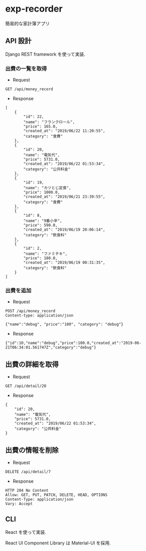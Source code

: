 # exp-recorder

簡易的な家計簿アプリ

## API 設計

Django REST framework を使って実装.

### 出費の一覧を取得

- Request

```
GET /api/money_record
```

- Response

```
[
    {
        "id": 22,
        "name": "フランクロール",
        "price": 165.0,
        "created_at": "2019/06/22 11:20:55",
        "category": "食費"
    },
    {
        "id": 20,
        "name": "電気代",
        "price": 5731.0,
        "created_at": "2019/06/22 01:53:34",
        "category": "公共料金"
    },
    {
        "id": 19,
        "name": "カツとじ定食",
        "price": 1000.0,
        "created_at": "2019/06/21 23:39:55",
        "category": "食費"
    },
    {
        "id": 8,
        "name": "9番小辛",
        "price": 590.0,
        "created_at": "2019/06/19 20:06:14",
        "category": "飲食料"
    },
    {
        "id": 2,
        "name": "ファミチキ",
        "price": 180.0,
        "created_at": "2019/06/19 00:31:35",
        "category": "飲食料"
    }
]
```

### 出費を追加

- Request

```
POST /api/money_record
Content-type: application/json

{"name":"debug", "price":"100", "category": "debug"}
```

- Response

```
{"id":10,"name":"debug","price":100.0,"created_at":"2019-06-21T06:34:01.561747Z","category":"debug"}
```

## 出費の詳細を取得

- Request

```
GET /api/detail/20
```

- Response

```
{
    "id": 20,
    "name": "電気代",
    "price": 5731.0,
    "created_at": "2019/06/22 01:53:34",
    "category": "公共料金"
}
```

## 出費の情報を削除

- Request

```
DELETE /api/detail/7
```

- Response

```
HTTP 204 No Content
Allow: GET, PUT, PATCH, DELETE, HEAD, OPTIONS
Content-Type: application/json
Vary: Accept
```

## CLI

React を使って実装.

React UI Component Library は Material-UI を採用.
